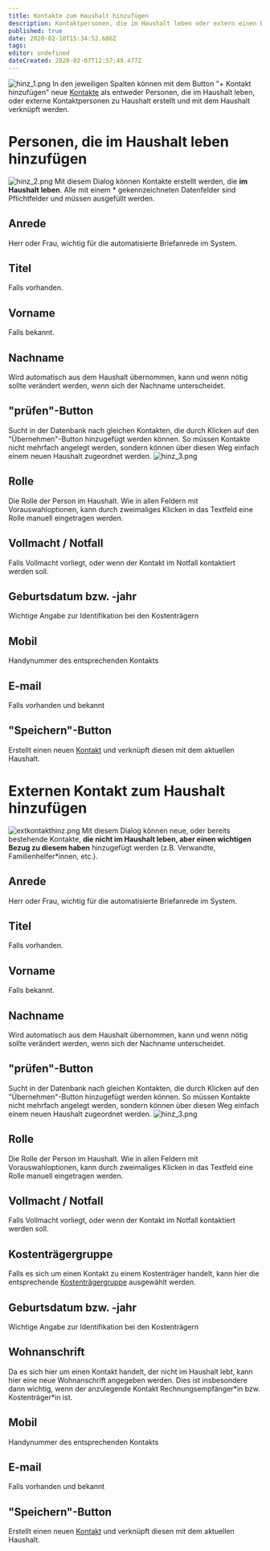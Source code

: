 ```yaml
---
title: Kontakte zum Haushalt hinzufügen
description: Kontaktpersonen, die im Haushalt leben oder extern einen Bezug zum Haushalt haben, erstellen und mit diesem Verknüpfen
published: true
date: 2020-02-10T15:34:52.686Z
tags: 
editor: undefined
dateCreated: 2020-02-07T12:57:49.477Z
---
```



![hinz_1.png](/hinz_1.png)
In den jeweiligen Spalten können mit dem Button "+ Kontakt hinzufügen" neue [Kontakte](/kontakte) als entweder Personen, die im Haushalt leben, oder externe Kontaktpersonen zu Haushalt erstellt und mit dem Haushalt verknüpft werden. 
# Personen, die im Haushalt leben hinzufügen
![hinz_2.png](/hinz_2.png)
Mit diesem Dialog können Kontakte erstellt werden, die **im Haushalt leben**. Alle mit einem * gekennzeichneten Datenfelder sind Pflichtfelder und müssen ausgefüllt werden.
## Anrede
Herr oder Frau, wichtig für die automatisierte Briefanrede im System.
## Titel
Falls vorhanden.
## Vorname
Falls bekannt.
## Nachname
Wird automatisch aus dem Haushalt übernommen, kann und wenn nötig sollte verändert werden, wenn sich der Nachname unterscheidet. 
## "prüfen"-Button
Sucht in der Datenbank nach gleichen Kontakten, die durch Klicken auf den "Übernehmen"-Button hinzugefügt werden können. So müssen Kontakte nicht mehrfach angelegt werden, sondern können über diesen Weg einfach einem neuen Haushalt zugeordnet werden.
![hinz_3.png](/hinz_3.png)
## Rolle
Die Rolle der Person im Haushalt. Wie in allen Feldern mit Vorauswahloptionen, kann durch zweimaliges Klicken in das Textfeld eine Rolle manuell eingetragen werden. 
## Vollmacht / Notfall
Falls Vollmacht vorliegt, oder wenn der Kontakt im Notfall kontaktiert werden soll. 
## Geburtsdatum bzw. -jahr
Wichtige Angabe zur Identifikation bei den Kostenträgern
## Mobil
Handynummer des entsprechenden Kontakts
## E-mail
Falls vorhanden und bekannt
## "Speichern"-Button
Erstellt einen neuen [Kontakt](/kontakte) und verknüpft diesen mit dem aktuellen Haushalt. 
# Externen Kontakt zum Haushalt hinzufügen
![extkontakthinz.png](/extkontakthinz.png)
Mit diesem Dialog können neue, oder bereits bestehende Kontakte, **die nicht im Haushalt leben, aber einen wichtigen Bezug zu diesem haben** hinzugefügt werden (z.B. Verwandte, Familienhelfer\*innen, etc.).
## Anrede
Herr oder Frau, wichtig für die automatisierte Briefanrede im System.
## Titel
Falls vorhanden.
## Vorname
Falls bekannt.
## Nachname
Wird automatisch aus dem Haushalt übernommen, kann und wenn nötig sollte verändert werden, wenn sich der Nachname unterscheidet. 
## "prüfen"-Button
Sucht in der Datenbank nach gleichen Kontakten, die durch Klicken auf den "Übernehmen"-Button hinzugefügt werden können. So müssen Kontakte nicht mehrfach angelegt werden, sondern können über diesen Weg einfach einem neuen Haushalt zugeordnet werden.
![hinz_3.png](/hinz_3.png)
## Rolle
Die Rolle der Person im Haushalt. Wie in allen Feldern mit Vorauswahloptionen, kann durch zweimaliges Klicken in das Textfeld eine Rolle manuell eingetragen werden. 
## Vollmacht / Notfall
Falls Vollmacht vorliegt, oder wenn der Kontakt im Notfall kontaktiert werden soll. 
## Kostenträgergruppe
Falls es sich um einen Kontakt zu einem Kostenträger handelt, kann hier die entsprechende [Kostenträgergruppe](/unternehmen#Kostenträgergruppe) ausgewählt werden. 
## Geburtsdatum bzw. -jahr
Wichtige Angabe zur Identifikation bei den Kostenträgern
## Wohnanschrift
Da es sich hier um einen Kontakt handelt, der nicht im Haushalt lebt, kann hier eine neue Wohnanschrift angegeben werden. Dies ist insbesondere dann wichtig, wenn der anzulegende Kontakt Rechnungsempfänger\*in bzw. Kostenträger\*in ist. 
## Mobil
Handynummer des entsprechenden Kontakts
## E-mail
Falls vorhanden und bekannt
## "Speichern"-Button
Erstellt einen neuen [Kontakt](/kontakte) und verknüpft diesen mit dem aktuellen Haushalt. 